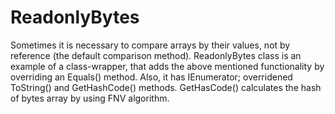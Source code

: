 # ReadonlyBytes


Sometimes it is necessary to compare arrays by their values, not by reference (the default comparison method).
ReadonlyBytes class is an example of a class-wrapper, that adds the above mentioned functionality by overriding an Equals() method.
Also, it has IEnumerator; overridened ToString() and GetHashCode() methods.
GetHasCode() calculates the hash of bytes array by using FNV algorithm.  